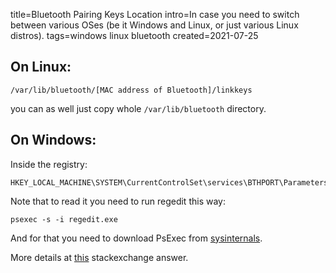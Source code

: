 title=Bluetooth Pairing Keys Location
intro=In case you need to switch between various OSes (be it Windows and Linux, or just various Linux distros).
tags=windows linux bluetooth
created=2021-07-25

On Linux:
--------

	/var/lib/bluetooth/[MAC address of Bluetooth]/linkkeys

you can as well just copy whole `/var/lib/bluetooth` directory.

On Windows:
----------

Inside the registry:

	HKEY_LOCAL_MACHINE\SYSTEM\CurrentControlSet\services\BTHPORT\Parameters\Keys

Note that to read it you need to run regedit this way:

	psexec -s -i regedit.exe

And for that you need to download PsExec from [sysinternals][si].

[si]: http://technet.microsoft.com/en-us/sysinternals/bb897553.aspx

More details at [this][] stackexchange answer.

[this]: https://unix.stackexchange.com/questions/255509/bluetooth-pairing-on-dual-boot-of-windows-linux-mint-ubuntu-stop-having-to-p
